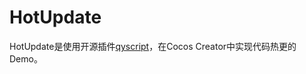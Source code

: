 # HotUpdate
HotUpdate是使用开源插件[qyscript](https://gitee.com/jianyumofa/qyscript)，在Cocos Creator中实现代码热更的Demo。
